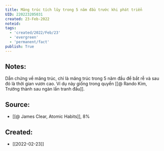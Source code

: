 ```yaml
---
title: Măng trúc tích lũy trong 5 năm đầu trước khi phát triển
UID: 220223205031
created: 23-Feb-2022
noteid:
tags:
  - 'created/2022/Feb/23'
  - 'evergreen'
  - 'permanent/fact'
publish: True
---
```

## Notes:
Dẫn chứng về măng trúc, chỉ là măng trúc trong 5 năm đầu để bắt rễ và sau đó là thời gian vươn cao. Ví dụ này giống trong quyển [[@ Rando Kim, Trưởng thành sau ngàn lần tranh đấu]].

## Source:
- [[@ James Clear, Atomic Habits]], 8%





## Created:
- [[2022-02-23]]
